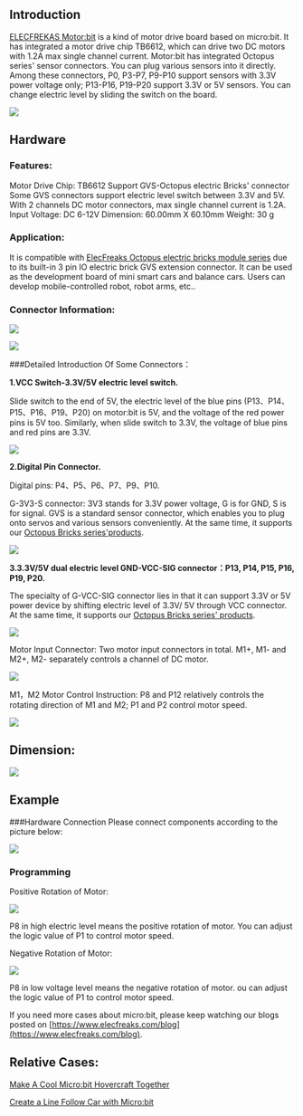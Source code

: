 
## Introduction

[ELECFREKAS Motor:bit](http://www.elecfreaks.com/estore/elecfreaks-motor-bit-for-micro-bit.html) is a kind of motor drive board based on micro:bit. It has integrated a motor drive chip TB6612, which can drive two DC motors with 1.2A max single channel current. Motor:bit has integrated Octopus series' sensor connectors. You can plug various sensors into it directly. Among these connectors, P0, P3-P7, P9-P10 support sensors with 3.3V power voltage only; P13-P16, P19-P20 support 3.3V or 5V sensors. You can change electric level by sliding the switch on the board.

![](https://www.elecfreaks.com/wp-content/uploads/2018/04/1-1.jpg)


## Hardware 

### Features:

Motor Drive Chip: TB6612
Support GVS-Octopus electric Bricks' connector
Some GVS connectors support electric level switch between 3.3V and 5V.
With 2 channels DC motor connectors, max single channel current is 1.2A.
Input Voltage: DC 6-12V
Dimension: 60.00mm X 60.10mm
Weight: 30 g

### Application:

It is compatible with [ElecFreaks Octopus electric bricks module series](http://www.elecfreaks.com/estore/octopus-bricks-sensor) due to its built-in 3 pin IO electric brick GVS extension connector.
It can be used as the development board of mini smart cars and balance cars.
Users can develop mobile-controlled robot, robot arms, etc..

### Connector Information:

![](https://www.elecfreaks.com/wp-content/uploads/2018/04/2.jpg)

![](https://www.elecfreaks.com/wp-content/uploads/2018/04/000.png)

###Detailed Introduction Of Some Connectors：

**1.VCC Switch-3.3V/5V electric level switch.**

Slide switch to the end of 5V, the electric level of the blue pins (P13、P14、P15、P16、P19、P20) on motor:bit is 5V, and the voltage of the red power pins is 5V too. Similarly, when slide switch to 3.3V, the voltage of blue pins and red pins are 3.3V.

![](https://www.elecfreaks.com/wp-content/uploads/2018/04/3-1.jpg)

**2.Digital Pin Connector.**

Digital pins: P4、P5、P6、P7、P9、P10.

G-3V3-S connector: 3V3 stands for 3.3V power voltage, G is for GND, S is for signal. GVS is a standard sensor connector, which enables you to plug onto servos and various sensors conveniently. At the same time, it supports our [Octopus Bricks series'products](http://www.elecfreaks.com/estore/octopus-bricks-sensor).

![](https://www.elecfreaks.com/wp-content/uploads/2018/04/4.jpg)

**3.3.3V/5V dual electric level GND-VCC-SIG connector：P13, P14, P15, P16, P19, P20.**

The specialty of G-VCC-SIG connector lies in that it can support 3.3V or 5V power device by shifting electric level of 3.3V/ 5V through VCC connector. At the same time, it supports our [Octopus Bricks series' products](http://www.elecfreaks.com/estore/octopus-bricks-sensor).

![](https://www.elecfreaks.com/wp-content/uploads/2018/04/5.jpg)

Motor Input Connector: Two motor input connectors in total. M1+, M1- and M2+, M2- separately controls a channel of DC motor.

![](https://www.elecfreaks.com/wp-content/uploads/2018/04/6.jpg)

M1，M2 Motor Control Instruction: P8 and P12 relatively controls the rotating direction of M1 and M2; P1 and P2 control motor speed.

![](https://www.elecfreaks.com/wp-content/uploads/2018/04/0001.png)

## Dimension:

![](https://www.elecfreaks.com/wp-content/uploads/2018/04/7.jpg)

## Example

###Hardware Connection
Please connect components according to the picture below:

![](https://www.elecfreaks.com/wp-content/uploads/2018/04/8.jpg)

### Programming
Positive Rotation of Motor:

![](https://www.elecfreaks.com/wp-content/uploads/2018/04/9.jpg)

P8 in high electric level means the positive rotation of motor. You can adjust the logic value of P1 to control motor speed.

Negative Rotation of Motor:

![](https://www.elecfreaks.com/wp-content/uploads/2018/04/10.jpg)

P8 in low voltage level means the negative rotation of motor. ou can adjust the logic value of P1 to control motor speed.

If you need more cases about micro:bit, please keep watching our blogs posted on [https://www.elecfreaks.com/blog](https://www.elecfreaks.com/blog).


## Relative Cases:

[Make A Cool Micro:bit Hovercraft Together](https://www.elecfreaks.com/11518.html)

[Create a Line Follow Car with Micro:bit](https://www.elecfreaks.com/12181.html)
